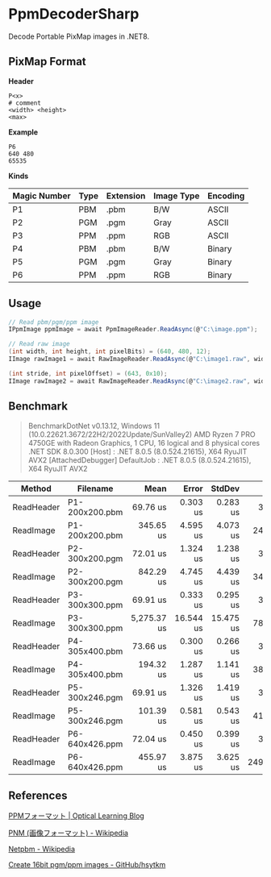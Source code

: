# PpmDecoderSharp

Decode Portable PixMap images in .NET8.



## PixMap Format

**Header**

```
P<x>
# comment
<width> <height>
<max>
```

**Example**

```
P6
640 480
65535
```

**Kinds**

| Magic Number | Type | Extension | Image Type | Encoding |
| ------------ | ---- | --------- | ---------- | -------- |
| P1           | PBM  | .pbm      | B/W        | ASCII    |
| P2           | PGM  | .pgm      | Gray       | ASCII    |
| P3           | PPM  | .ppm      | RGB        | ASCII    |
| P4           | PBM  | .pbm      | B/W        | Binary   |
| P5           | PGM  | .pgm      | Gray       | Binary   |
| P6           | PPM  | .ppm      | RGB        | Binary   |



## Usage

```cs
// Read pbm/pgm/ppm image
IPpmImage ppmImage = await PpmImageReader.ReadAsync(@"C:\image.ppm");

// Read raw image
(int width, int height, int pixelBits) = (640, 480, 12);
IImage rawImage1 = await RawImageReader.ReadAsync(@"C:\image1.raw", width, height, pixelBits);

(int stride, int pixelOffset) = (643, 0x10);
IImage rawImage2 = await RawImageReader.ReadAsync(@"C:\image2.raw", width, height, pixelBits, stride, pixelOffset);
```



## Benchmark

> BenchmarkDotNet v0.13.12, Windows 11 (10.0.22621.3672/22H2/2022Update/SunValley2)
> AMD Ryzen 7 PRO 4750GE with Radeon Graphics, 1 CPU, 16 logical and 8 physical cores
> .NET SDK 8.0.300
>   [Host]     : .NET 8.0.5 (8.0.524.21615), X64 RyuJIT AVX2 [AttachedDebugger]
>   DefaultJob : .NET 8.0.5 (8.0.524.21615), X64 RyuJIT AVX2


| Method     | Filename       |        Mean |     Error |    StdDev |     Gen0 |     Gen1 |     Gen2 | Allocated |
| ---------- | -------------- | ----------: | --------: | --------: | -------: | -------: | -------: | --------: |
| ReadHeader | P1-200x200.pbm |    69.76 us |  0.303 us |  0.283 us |   3.9063 |        - |        - |   7.46 KB |
| ReadImage  | P1-200x200.pbm |   345.65 us |  4.595 us |  4.073 us |  24.9023 |        - |        - |  47.38 KB |
| ReadHeader | P2-300x200.pgm |    72.01 us |  1.324 us |  1.238 us |   3.9063 |        - |        - |   7.44 KB |
| ReadImage  | P2-300x200.pgm |   842.29 us |  4.745 us |  4.439 us |  34.1797 |        - |        - |  67.02 KB |
| ReadHeader | P3-300x300.ppm |    69.91 us |  0.333 us |  0.295 us |   3.9063 |        - |        - |   7.63 KB |
| ReadImage  | P3-300x300.ppm | 5,275.37 us | 16.544 us | 15.475 us |  78.1250 |  78.1250 |  78.1250 | 272.26 KB |
| ReadHeader | P4-305x400.pbm |    73.66 us |  0.300 us |  0.266 us |   3.6621 |        - |        - |   7.12 KB |
| ReadImage  | P4-305x400.pbm |   194.32 us |  1.287 us |  1.141 us |  38.3301 |  38.3301 |  38.3301 | 127.17 KB |
| ReadHeader | P5-300x246.pgm |    69.91 us |  1.326 us |  1.419 us |   3.6621 |        - |        - |   7.26 KB |
| ReadImage  | P5-300x246.pgm |   101.39 us |  0.581 us |  0.543 us |  41.5039 |        - |        - |   80.3 KB |
| ReadHeader | P6-640x426.ppm |    72.04 us |  0.450 us |  0.399 us |   3.6621 |        - |        - |   7.26 KB |
| ReadImage  | P6-640x426.ppm |   455.97 us |  3.875 us |  3.625 us | 249.5117 | 249.5117 | 249.5117 | 807.15 KB |



## References

[PPMフォーマット | Optical Learning Blog](http://optical-learning-blog.realop.co.jp/?eid=14)

[PNM (画像フォーマット) - Wikipedia](https://ja.wikipedia.org/wiki/PNM_%28%E7%94%BB%E5%83%8F%E3%83%95%E3%82%A9%E3%83%BC%E3%83%9E%E3%83%83%E3%83%88%29)

[Netpbm - Wikipedia](https://en.wikipedia.org/wiki/Netpbm)

[Create 16bit pgm/ppm images - GitHub/hsytkm](https://gist.github.com/hsytkm/3a57b2731a06cede117b768f5bd21f3d)
